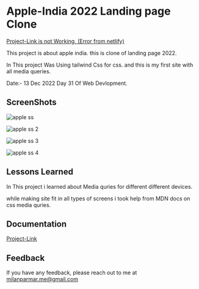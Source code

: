 
# Apple-India 2022 Landing page Clone


[Project-Link is not Working, (Error from netlify)](https://apple-india-1.netlify.app)

This project is about apple india. this is clone of landing page 2022.

In This project Was Using tailwind Css for css.
and this is my first site with all media queries.

Date:- 13 Dec 2022 Day 31 Of Web Devlopment.

## ScreenShots

![apple ss](https://user-images.githubusercontent.com/114464208/216957565-a6022a0e-2af1-4ea8-8ec4-9c3d6c6d2539.png)

![apple ss 2](https://user-images.githubusercontent.com/114464208/216957586-c512a66f-69dc-4066-b955-1f25449ff84d.png)

![apple ss 3](https://user-images.githubusercontent.com/114464208/216957598-d8b8bec1-8610-4e27-a3b3-6e24db388b36.png)

![apple ss 4](https://user-images.githubusercontent.com/114464208/216957612-c7084db7-c6a5-44e9-9eb1-65c339fcaca3.png)

## Lessons Learned


In This project i learned about Media quries for different different devices.

while making site fit in all types of screens i took help from MDN docs on css media quries.
## Documentation

[Project-Link](https://apple-india-1.netlify.app)


## Feedback

If you have any feedback, please reach out to me at milanparmar.me@gmail.com


